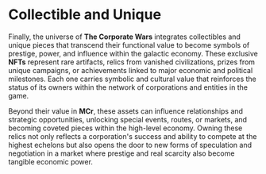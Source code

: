# Collectible and Unique

Finally, the universe of **The Corporate Wars** integrates collectibles and unique pieces that transcend their functional value to become symbols of prestige, power, and influence within the galactic economy. These exclusive **NFTs** represent rare artifacts, relics from vanished civilizations, prizes from unique campaigns, or achievements linked to major economic and political milestones. Each one carries symbolic and cultural value that reinforces the status of its owners within the network of corporations and entities in the game.

Beyond their value in **MCr**, these assets can influence relationships and strategic opportunities, unlocking special events, routes, or markets, and becoming coveted pieces within the high-level economy. Owning these relics not only reflects a corporation's success and ability to compete at the highest echelons but also opens the door to new forms of speculation and negotiation in a market where prestige and real scarcity also become tangible economic power.
